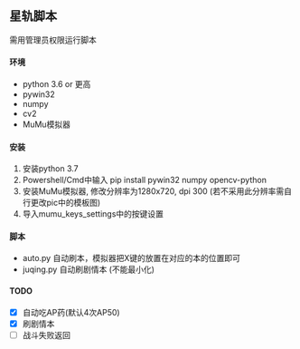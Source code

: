 星轨脚本
---
需用管理员权限运行脚本

#### 环境
- python 3.6 or 更高
- pywin32
- numpy
- cv2
- MuMu模拟器

#### 安装
1. 安装python 3.7
2. Powershell/Cmd中输入 pip install pywin32 numpy opencv-python
3. 安装MuMu模拟器, 修改分辨率为1280x720, dpi 300 (若不采用此分辨率需自行更改pic中的模板图)
4. 导入mumu_keys_settings中的按键设置

#### 脚本
- auto.py 自动刷本，模拟器把X键的放置在对应的本的位置即可
- juqing.py 自动刷剧情本 (不能最小化)

#### TODO
- [x] 自动吃AP药(默认4次AP50)
- [x] 刷剧情本
- [ ] 战斗失败返回

